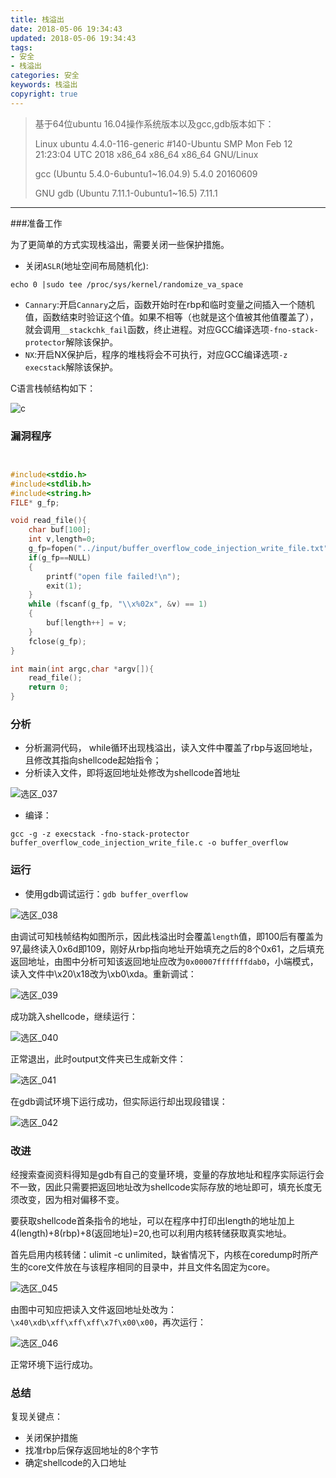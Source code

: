 ```yaml
---
title: 栈溢出
date: 2018-05-06 19:34:43
updated: 2018-05-06 19:34:43
tags: 
- 安全
- 栈溢出
categories: 安全
keywords: 栈溢出
copyright: true
---
```


>基于64位ubuntu 16.04操作系统版本以及gcc,gdb版本如下：
>
>Linux ubuntu 4.4.0-116-generic #140-Ubuntu SMP Mon Feb 12 21:23:04 UTC 2018 x86_64 x86_64 x86_64 GNU/Linux
>
>gcc (Ubuntu 5.4.0-6ubuntu1~16.04.9) 5.4.0 20160609
>
>GNU gdb (Ubuntu 7.11.1-0ubuntu1~16.5) 7.11.1

<!-- more -->

---

###准备工作 

为了更简单的方式实现栈溢出，需要关闭一些保护措施。

* 关闭`ASLR`(地址空间布局随机化): 

```
echo 0 |sudo tee /proc/sys/kernel/randomize_va_space
```

* `Cannary`:开启`Cannary`之后，函数开始时在rbp和临时变量之间插入一个随机值，函数结束时验证这个值。如果不相等（也就是这个值被其他值覆盖了），就会调用`__stackchk_fail`函数，终止进程。对应GCC编译选项`-fno-stack-protector`解除该保护。
* `NX`:开启NX保护后，程序的堆栈将会不可执行，对应GCC编译选项`-z execstack`解除该保护。



C语言栈帧结构如下：

![c](c.jpg)

### 漏洞程序

```c


#include<stdio.h>
#include<stdlib.h>
#include<string.h>
FILE* g_fp; 

void read_file(){
    char buf[100];
    int v,length=0;           
    g_fp=fopen("../input/buffer_overflow_code_injection_write_file.txt","r"); 
    if(g_fp==NULL)
    {
        printf("open file failed!\n");
        exit(1);
    }
    while (fscanf(g_fp, "\\x%02x", &v) == 1)
    {
        buf[length++] = v;
    } 
    fclose(g_fp);
}

int main(int argc,char *argv[]){
    read_file(); 
    return 0;
}
```

### 分析

- 分析漏洞代码， while循环出现栈溢出，读入文件中覆盖了rbp与返回地址，且修改其指向shellcode起始指令；
- 分析读入文件，即将返回地址处修改为shellcode首地址

![选区_037](选区_037.png)

- 编译：

```
gcc -g -z execstack -fno-stack-protector buffer_overflow_code_injection_write_file.c -o buffer_overflow
```

### 运行

- 使用gdb调试运行：`gdb buffer_overflow`

![选区_038](选区_038.png)

​       由调试可知栈帧结构如图所示，因此栈溢出时会覆盖`length`值，即100后有覆盖为97,最终读入0x6d即109，刚好从rbp指向地址开始填充之后的8个0x61，之后填充返回地址，由图中分析可知该返回地址应改为`0x00007fffffffdab0`，小端模式，读入文件中\x20\x18改为\xb0\xda。重新调试：

![选区_039](选区_039.png)

成功跳入shellcode，继续运行：

![选区_040](选区_040.png)

正常退出，此时output文件夹已生成新文件：

![选区_041](选区_041.png)

在gdb调试环境下运行成功，但实际运行却出现段错误：

![选区_042](选区_042.png)

### 改进

​        经搜索查阅资料得知是gdb有自己的变量环境，变量的存放地址和程序实际运行会不一致，因此只需要把返回地址改为shellcode实际存放的地址即可，填充长度无须改变，因为相对偏移不变。

 要获取shellcode首条指令的地址，可以在程序中打印出length的地址加上4(length)+8(rbp)+8(返回地址)=20,也可以利用内核转储获取真实地址。

 首先启用内核转储：ulimit -c unlimited，缺省情况下，内核在coredump时所产生的core文件放在与该程序相同的目录中，并且文件名固定为core。

![选区_045](选区_045.png)

由图中可知应把读入文件返回地址处改为：`\x40\xdb\xff\xff\xff\x7f\x00\x00`，再次运行：

![选区_046](选区_046.png)

正常环境下运行成功。

### 总结

复现关键点：

- 关闭保护措施
- 找准rbp后保存返回地址的8个字节
-  确定shellcode的入口地址